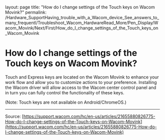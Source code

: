 layout: page
title: "How do I change settings of the Touch keys on Wacom Movink?"
permalink: /Hardware_SupportHaving_trouble_with_a_Wacom_device_See_answers_to_many_frequentl/Troubleshoot_Wacom_HardwareRead_More/Pen_Display/Wacom_Movink/Next/First/How_do_I_change_settings_of_the_Touch_keys_on_Wacom_Movink

# How do I change settings of the Touch keys on Wacom Movink?

Touch and Express keys are located on the Wacom Movink to enhance your work flow and allow you to customize actions to your preference. Installing the Wacom driver will allow access to the Wacom center control panel and in turn you can fully control the functionality of these keys.


(Note: Touch keys are not available on Android/ChromeOS.)

---
Source: [https://support.wacom.com/hc/en-us/articles/21655880826775-How-do-I-change-settings-of-the-Touch-keys-on-Wacom-Movink](https://support.wacom.com/hc/en-us/articles/21655880826775-How-do-I-change-settings-of-the-Touch-keys-on-Wacom-Movink)
